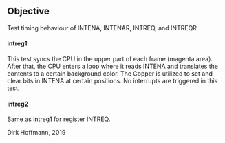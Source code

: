 ## Objective

Test timing behaviour of INTENA, INTENAR, INTREQ, and INTREQR

#### intreg1

This test syncs the CPU in the upper part of each frame (magenta area). After that, the CPU enters a loop where it reads INTENA and translates the contents to a certain background color. The Copper is utilized to set and clear bits in INTENA at certain positions. No interrupts are triggered in this test.

#### intreg2

Same as intreg1 for register INTREQ.


Dirk Hoffmann, 2019
